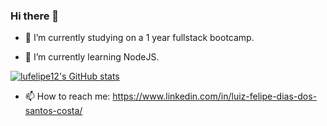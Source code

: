### Hi there 👋

- 🔭 I’m currently studying on a 1 year fullstack bootcamp.

- 🌱 I’m currently learning NodeJS.


[![lufelipe12's GitHub stats](https://github-readme-stats.vercel.app/api?username=lufelipe12&count_private=true&theme=radical)](https://github.com/lufelipe12/github-readme-stats)

- 📫 How to reach me: https://www.linkedin.com/in/luiz-felipe-dias-dos-santos-costa/

